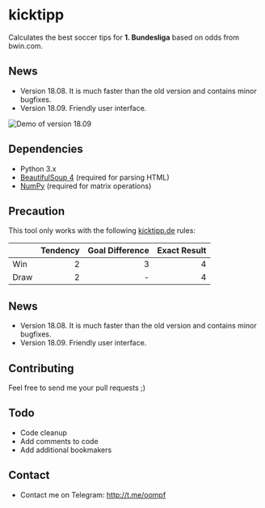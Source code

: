 # kicktipp
Calculates the best soccer tips for **1. Bundesliga** based on odds from bwin.com.

## News
* Version 18.08. It is much faster than the old version and contains minor bugfixes.
* Version 18.09. Friendly user interface.

![Demo of version 18.09](https://i.imgur.com/tLyAw2s.png)

## Dependencies
* Python 3.x
* [BeautifulSoup 4](https://pypi.python.org/pypi/beautifulsoup4/) (required for parsing HTML)
* [NumPy](https://www.numpy.org/) (required for matrix operations)

## Precaution
This tool only works with the following [kicktipp.de](https://www.kicktipp.de/) rules:

|      | Tendency | Goal Difference | Exact Result |
| ---- | -------: | --------------: | -----------: |
| Win  | 2        | 3               | 4            |
| Draw | 2        | -               | 4            |

## News
* Version 18.08. It is much faster than the old version and contains minor bugfixes.
* Version 18.09. Friendly user interface.

## Contributing
Feel free to send me your pull requests ;)

## Todo
* Code cleanup
* Add comments to code
* Add additional bookmakers

## Contact
* Contact me on Telegram: http://t.me/oompf
